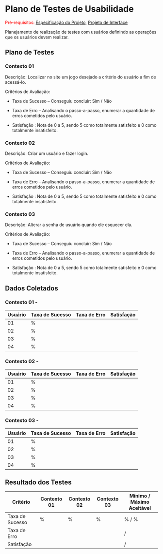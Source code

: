 # Plano de Testes de Usabilidade

<span style="color:red">Pré-requisitos: <a href="2-Especificação do Projeto.md"> Especificação do Projeto</a></span>, <a href="3-Projeto de Interface.md"> Projeto de Interface</a>

Planejamento de realização de testes com usuários definindo as operações que os usuários devem realizar.

## Plano de Testes
### Contexto 01
Descrição: Localizar no site um jogo desejado a critério do usuário a fim de acessá-lo.

Critérios de Avaliação:
* Taxa de Sucesso – 
Conseguiu concluir: Sim / Não
* Taxa de Erro – 
Analisando o passo-a-passo, enumerar a quantidade de erros cometidos pelo usuário.


* Satisfação : 
Nota de 0 a 5, sendo 5 como totalmente satisfeito e 0 como totalmente insatisfeito.

### Contexto 02
Descrição: Criar um usuário e fazer login.

Critérios de Avaliação:
* Taxa de Sucesso – 
Conseguiu concluir: Sim / Não
* Taxa de Erro – 
Analisando o passo-a-passo, enumerar a quantidade de erros cometidos pelo usuário.


* Satisfação : 
Nota de 0 a 5, sendo 5 como totalmente satisfeito e 0 como totalmente insatisfeito.

### Contexto 03
Descrição: Alterar a senha de usuário quando ele esquecer ela.

Critérios de Avaliação:
* Taxa de Sucesso – 
Conseguiu concluir: Sim / Não
* Taxa de Erro – 
Analisando o passo-a-passo, enumerar a quantidade de erros cometidos pelo usuário.


* Satisfação : 
Nota de 0 a 5, sendo 5 como totalmente satisfeito e 0 como totalmente insatisfeito.

## Dados Coletados

### Contexto 01 -
| Usuário |Taxa de Sucesso | Taxa de Erro | Satisfação |
|-----------|----------|----------|----------|
|01| % |  |  |
|02| % |  |  |
|03| % |  |  |
|04| % |  |  |

### Contexto 02 -
| Usuário |Taxa de Sucesso | Taxa de Erro | Satisfação |
|-----------|----------|----------|----------|
|01| % |  |  |
|02| % |  |  |
|03| % |  |  |
|04| % |  |  |


### Contexto 03 -
| Usuário |Taxa de Sucesso | Taxa de Erro | Satisfação |
|-----------|----------|----------|----------|
|01| % |  |  |
|02| % |  |  |
|03| % |  |  |
|04| % |  |  |


## Resultado dos Testes

| Critério | Contexto 01 | Contexto 02 | Contexto 03 | Mínimo / Máximo Aceitável |
|-----|-----|-----|-----|-----|
| Taxa de Sucesso | % | % | % | % / % |
| Taxa de Erro |  |  |  |  /  |
| Satisfação |  |  |  |  /  |
